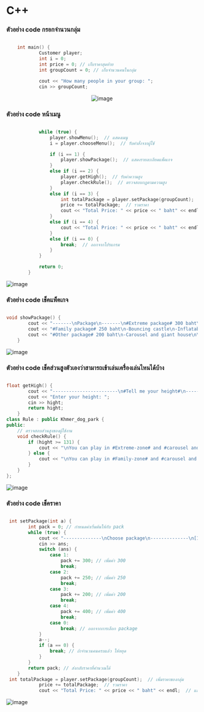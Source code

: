 # C++
### ตัวอย่าง code กรอกจำนวนกลุ่ม
    
```cpp

    int main() {
            Customer player;
            int i = 0;
            int price = 0; // เก็บราคาสุดท้าย
            int groupCount = 0; // เก็บจำนวนคนในกลุ่ม

            cout << "How many people in your group: ";
            cin >> groupCount;
```
<p align="center">
  <img src="https://github.com/user-attachments/assets/52991e31-1d9d-4fb0-9682-98bcf253f5e4" alt="image" />
</p>


### ตัวอย่าง code หน้าเมนู
    
```cpp

            while (true) {
                player.showMenu();  // แสดงเมนู
                i = player.chooseMenu();  // รับคำสั่งจากผู้ใช้

                if (i == 1) {
                    player.showPackage();  // แสดงรายละเอียดแพ็คเกจ
                }
                else if (i == 2) {
                    player.getHigh();  // รับค่าความสูง
                    player.checkRule();  // ตรวจสอบกฎตามความสูง
                }
                else if (i == 3) {
                    int totalPackage = player.setPackage(groupCount);  // เพิ่มราคาของกลุ่ม
                    price += totalPackage;  // รวมราคา
                    cout << "Total Price: " << price << " baht" << endl;  // แสดงราคา
                }
                else if (i == 4) {
                    cout << "Total Price: " << price << " baht" << endl;  // แสดงราคาเมื่อเลือกจ่าย
                }
                else if (i == 0) {
                    break;  // ออกจากโปรแกรม
                }
            }

            return 0;
        }
```
![image](https://github.com/user-attachments/assets/9ccd92ff-d630-4967-8efc-ca5206ee1cb8)


### ตัวอย่าง code เช็คแพ็คเกจ
    
```cpp

void showPackage() {
        cout << "-------\nPackage\n-------\n#Extreme package# 300 baht\n-Roller Coaster\n-Raptor\n-Falcon\n-Viking\n" << endl;
        cout << "#Family package# 250 baht\n-Bouncing castle\n-Inflatable house\n-Swan boat\n" << endl;
        cout << "#Other package# 200 baht\n-Carousel and giant house\n\n#All you can play package# 400 baht\n-You can play anything you want in Khmerdogpark\n" << endl;
    }
```
![image](https://github.com/user-attachments/assets/56bc107c-a8f0-438c-abda-99e8afe392df)


### ตัวอย่าง code เช็คส่วนสูงตัวเองว่าสามารถเข้าเล่นเครื่องเล่นไหนได้บ้าง
    
```cpp

float getHigh() {
        cout << "------------------------\n#Tell me your height#\n------------------------" << endl;
        cout << "Enter your height: ";
        cin >> hight;
        return hight;
    }
class Rule : public Khmer_dog_park {
public:
    // ตรวจสอบส่วนสูงของผู้ใช้งาน
    void checkRule() {
        if (hight >= 131) {
            cout << "\nYou can play in #Extreme-zone# and #carousel and giant house#" << endl;
        } else {
            cout << "\nYou can play in #Family-zone# and #carousel and giant house#" << endl;
        }
    }
};
```
![image](https://github.com/user-attachments/assets/8af5e8af-92dd-4330-b355-89d24190d8c7)


### ตัวอย่าง code เช็คราคา
    
```cpp

 int setPackage(int a) {
        int pack = 0; // กำหนดค่าเริ่มต้นให้กับ pack
        while (true) {
            cout << "--------------\nChoose package\n--------------\n[1]Extreme package 300 baht\n[2]Family package 250 baht\n[3]Other package 200 baht\n[4]All you can play package 400 baht\n[0]Exit" << endl;
            cin >> ans;
            switch (ans) {
                case 1:
                    pack += 300; // เพิ่มค่า 300
                    break;
                case 2:
                    pack += 250; // เพิ่มค่า 250
                    break;
                case 3:
                    pack += 200; // เพิ่มค่า 200
                    break;
                case 4:
                    pack += 400; // เพิ่มค่า 400
                    break;
                case 0:
                    break; // ออกจากการเลือก package
            }
            a--;
            if (a == 0) {
                break; // ถ้าจำนวนคนครบแล้ว ให้หยุด
            }
        }
        return pack; // ส่งกลับราคาที่คำนวณได้
    }
 int totalPackage = player.setPackage(groupCount);  // เพิ่มราคาของกลุ่ม
            price += totalPackage;  // รวมราคา
            cout << "Total Price: " << price << " baht" << endl;  // แสดงราคา
```
![image](https://github.com/user-attachments/assets/981c2248-2e76-4df5-9b2a-b0b3e57a537a)


